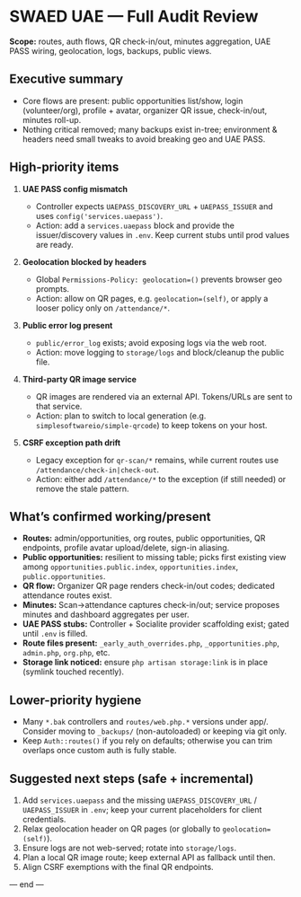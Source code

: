 # SWAED UAE — Full Audit Review

**Scope:** routes, auth flows, QR check-in/out, minutes aggregation, UAE PASS wiring, geolocation, logs, backups, public views.

## Executive summary
- Core flows are present: public opportunities list/show, login (volunteer/org), profile + avatar, organizer QR issue, check-in/out, minutes roll-up. 
- Nothing critical removed; many backups exist in-tree; environment & headers need small tweaks to avoid breaking geo and UAE PASS.

## High-priority items
1) **UAE PASS config mismatch**
   - Controller expects `UAEPASS_DISCOVERY_URL` + `UAEPASS_ISSUER` and uses `config('services.uaepass')`.
   - Action: add a `services.uaepass` block and provide the issuer/discovery values in `.env`. Keep current stubs until prod values are ready.

2) **Geolocation blocked by headers**
   - Global `Permissions-Policy: geolocation=()` prevents browser geo prompts.
   - Action: allow on QR pages, e.g. `geolocation=(self)`, or apply a looser policy only on `/attendance/*`.

3) **Public error log present**
   - `public/error_log` exists; avoid exposing logs via the web root.
   - Action: move logging to `storage/logs` and block/cleanup the public file.

4) **Third-party QR image service**
   - QR images are rendered via an external API. Tokens/URLs are sent to that service.
   - Action: plan to switch to local generation (e.g. `simplesoftwareio/simple-qrcode`) to keep tokens on your host.

5) **CSRF exception path drift**
   - Legacy exception for `qr-scan/*` remains, while current routes use `/attendance/check-in|check-out`.
   - Action: either add `/attendance/*` to the exception (if still needed) or remove the stale pattern.

## What’s confirmed working/present
- **Routes:** admin/opportunities, org routes, public opportunities, QR endpoints, profile avatar upload/delete, sign-in aliasing.  
- **Public opportunities:** resilient to missing table; picks first existing view among `opportunities.public.index`, `opportunities.index`, `public.opportunities`.  
- **QR flow:** Organizer QR page renders check-in/out codes; dedicated attendance routes exist.  
- **Minutes:** Scan->attendance captures check-in/out; service proposes minutes and dashboard aggregates per user.  
- **UAE PASS stubs:** Controller + Socialite provider scaffolding exist; gated until `.env` is filled.  
- **Route files present:** `_early_auth_overrides.php`, `_opportunities.php`, `admin.php`, `org.php`, etc.  
- **Storage link noticed:** ensure `php artisan storage:link` is in place (symlink touched recently).  

## Lower-priority hygiene
- Many `*.bak` controllers and `routes/web.php.*` versions under app/. Consider moving to `_backups/` (non-autoloaded) or keeping via git only.
- Keep `Auth::routes()` if you rely on defaults; otherwise you can trim overlaps once custom auth is fully stable.

## Suggested next steps (safe + incremental)
1) Add `services.uaepass` and the missing `UAEPASS_DISCOVERY_URL` / `UAEPASS_ISSUER` in `.env`; keep your current placeholders for client credentials.
2) Relax geolocation header on QR pages (or globally to `geolocation=(self)`).
3) Ensure logs are not web-served; rotate into `storage/logs`.
4) Plan a local QR image route; keep external API as fallback until then.
5) Align CSRF exemptions with the final QR endpoints.

— end —
